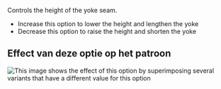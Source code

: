 Controls the height of the yoke seam.

- Increase this option to lower the height and lengthen the yoke
- Decrease this option to raise the height and shorten the yoke

## Effect van deze optie op het patroon

![This image shows the effect of this option by superimposing several variants that have a different value for this option](simon_yokeheight_sample.svg "Effect of this option on the pattern")
